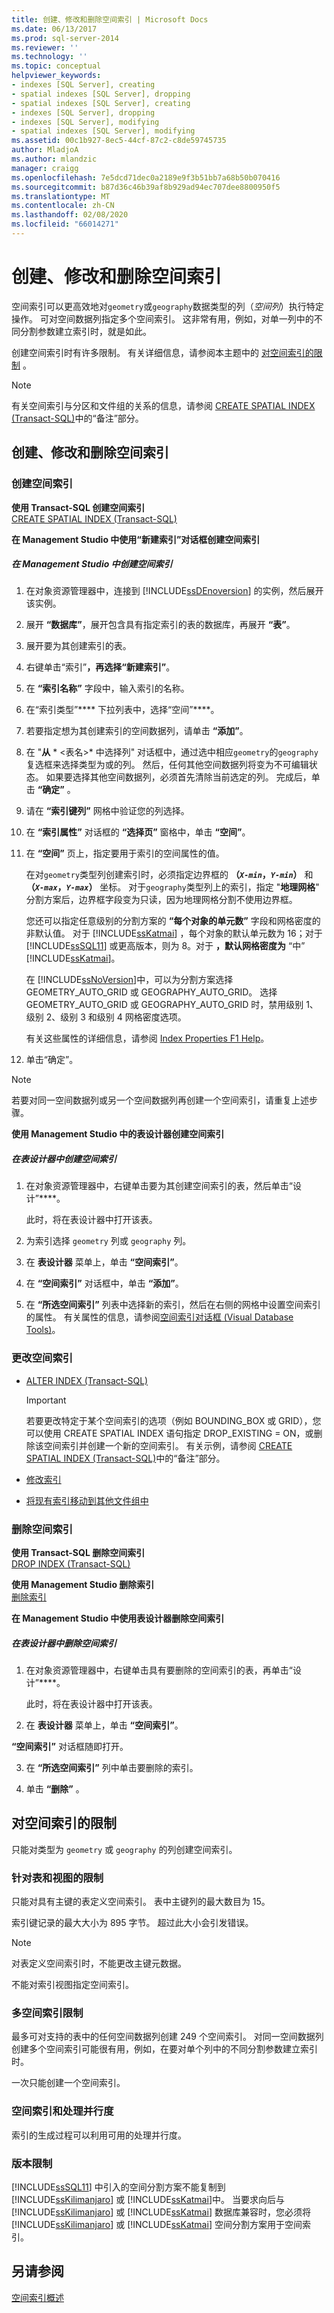```yaml
---
title: 创建、修改和删除空间索引 | Microsoft Docs
ms.date: 06/13/2017
ms.prod: sql-server-2014
ms.reviewer: ''
ms.technology: ''
ms.topic: conceptual
helpviewer_keywords:
- indexes [SQL Server], creating
- spatial indexes [SQL Server], dropping
- spatial indexes [SQL Server], creating
- indexes [SQL Server], dropping
- indexes [SQL Server], modifying
- spatial indexes [SQL Server], modifying
ms.assetid: 00c1b927-8ec5-44cf-87c2-c8de59745735
author: MladjoA
ms.author: mlandzic
manager: craigg
ms.openlocfilehash: 7e5dcd71dec0a2189e9f3b51bb7a68b50b070416
ms.sourcegitcommit: b87d36c46b39af8b929ad94ec707dee8800950f5
ms.translationtype: MT
ms.contentlocale: zh-CN
ms.lasthandoff: 02/08/2020
ms.locfileid: "66014271"
---
```

# <a name="create-modify-and-drop-spatial-indexes"></a>创建、修改和删除空间索引
  空间索引可以更高效地对`geometry`或`geography`数据类型的列（*空间列*）执行特定操作。 可对空间数据列指定多个空间索引。 这非常有用，例如，对单一列中的不同分割参数建立索引时，就是如此。  
  
 创建空间索引时有许多限制。 有关详细信息，请参阅本主题中的 [对空间索引的限制](#restrictions) 。  
  
> [!NOTE]  
>  有关空间索引与分区和文件组的关系的信息，请参阅 [CREATE SPATIAL INDEX (Transact-SQL)](/sql/t-sql/statements/create-spatial-index-transact-sql)中的“备注”部分。  
  
##  <a name="creating"></a>创建、修改和删除空间索引  
  
###  <a name="create"></a>创建空间索引  
 **使用 Transact-SQL 创建空间索引**  
 [CREATE SPATIAL INDEX (Transact-SQL)](/sql/t-sql/statements/create-spatial-index-transact-sql)  
  
 **在 Management Studio 中使用“新建索引”对话框创建空间索引**  
 ##### <a name="to-create-a-spatial-index-in-management-studio"></a>在 Management Studio 中创建空间索引  
  
1.  在对象资源管理器中，连接到 [!INCLUDE[ssDEnoversion](../../includes/ssdenoversion-md.md)] 的实例，然后展开该实例。  
  
2.  展开 **“数据库”**，展开包含具有指定索引的表的数据库，再展开 **“表”**。  
  
3.  展开要为其创建索引的表。  
  
4.  右键单击“索引”****，再选择“新建索引”****。  
  
5.  在 **“索引名称”** 字段中，输入索引的名称。  
  
6.  在“索引类型”**** 下拉列表中，选择“空间”****。  
  
7.  若要指定想为其创建索引的空间数据列，请单击 **“添加”**。  
  
8.  在 "**从** * \<表名>* 中选择列" 对话框中，通过选中相应`geometry`的`geography`复选框来选择类型为或的列。 然后，任何其他空间数据列将变为不可编辑状态。 如果要选择其他空间数据列，必须首先清除当前选定的列。 完成后，单击 **“确定”** 。  
  
9. 请在 **“索引键列”** 网格中验证您的列选择。  
  
10. 在 **“索引属性”** 对话框的 **“选择页”** 窗格中，单击 **“空间”**。  
  
11. 在 **“空间”** 页上，指定要用于索引的空间属性的值。  
  
     在对`geometry`类型列创建索引时，必须指定边界框的 **（*`X-min`*，*`Y-min`*）** 和 **（*`X-max`*，*`Y-max`*）** 坐标。 对于`geography`类型列上的索引，指定 "**地理网格**" 分割方案后，边界框字段变为只读，因为地理网格分割不使用边界框。  
  
     您还可以指定任意级别的分割方案的 **“每个对象的单元数”** 字段和网格密度的非默认值。 对于 [!INCLUDE[ssKatmai](../../../includes/sskatmai-md.md)] ，每个对象的默认单元数为 16；对于 [!INCLUDE[ssSQL11](../../../includes/sssql11-md.md)] 或更高版本，则为 8。对于 **，默认网格密度为** “中” [!INCLUDE[ssKatmai](../../../includes/sskatmai-md.md)]。  
  
     在 [!INCLUDE[ssNoVersion](../../includes/ssnoversion-md.md)]中，可以为分割方案选择 GEOMETRY_AUTO_GRID 或 GEOGRAPHY_AUTO_GRID。 选择 GEOMETRY_AUTO_GRID 或 GEOGRAPHY_AUTO_GRID 时，禁用级别 1、级别 2、级别 3 和级别 4 网格密度选项。  
  
     有关这些属性的详细信息，请参阅 [Index Properties F1 Help](../indexes/index-properties-f1-help.md)。  
  
12. 单击“确定”。   
  
> [!NOTE]  
>  若要对同一空间数据列或另一个空间数据列再创建一个空间索引，请重复上述步骤。  
  
  
 **使用 Management Studio 中的表设计器创建空间索引**  
 ##### <a name="to-create-a-spatial-index-in-table-designer"></a>在表设计器中创建空间索引  
  
1.  在对象资源管理器中，右键单击要为其创建空间索引的表，然后单击“设计”****。  
  
     此时，将在表设计器中打开该表。  
  
2.  为索引选择 `geometry` 列或 `geography` 列。  
  
3.  在 **表设计器** 菜单上，单击 **“空间索引”**。  
  
4.  在 **“空间索引”** 对话框中，单击 **“添加”**。  
  
5.  在 **“所选空间索引”** 列表中选择新的索引，然后在右侧的网格中设置空间索引的属性。 有关属性的信息，请参阅[空间索引对话框 (Visual Database Tools)](../../ssms/visual-db-tools/visual-database-tools.md)。  
  
  
###  <a name="alter"></a>更改空间索引  
  
-   [ALTER INDEX (Transact-SQL)](/sql/t-sql/statements/alter-index-transact-sql)  
  
    > [!IMPORTANT]  
    >  若要更改特定于某个空间索引的选项（例如 BOUNDING_BOX 或 GRID），您可以使用 CREATE SPATIAL INDEX 语句指定 DROP_EXISTING = ON，或删除该空间索引并创建一个新的空间索引。 有关示例，请参阅 [CREATE SPATIAL INDEX (Transact-SQL)](/sql/t-sql/statements/create-spatial-index-transact-sql)中的“备注”部分。  
  
-   [修改索引](../indexes/modify-an-index.md)  
  
-   [将现有索引移动到其他文件组中](../indexes/move-an-existing-index-to-a-different-filegroup.md)  
  
  
###  <a name="drop"></a>删除空间索引  
 **使用 Transact-SQL 删除空间索引**  
 [DROP INDEX (Transact-SQL)](/sql/t-sql/statements/drop-index-transact-sql)  
  
 **使用 Management Studio 删除索引**  
 [删除索引](../indexes/delete-an-index.md)  
  
 **在 Management Studio 中使用表设计器删除空间索引**  
 ##### <a name="to-drop-a-spatial-index-in-table-designer"></a>在表设计器中删除空间索引  
  
1.  在对象资源管理器中，右键单击具有要删除的空间索引的表，再单击“设计”****。  
  
     此时，将在表设计器中打开该表。  
  
2.  在 **表设计器** 菜单上，单击 **“空间索引”**。  
  
     
  **“空间索引”** 对话框随即打开。  
  
3.  在 **“所选空间索引”** 列中单击要删除的索引。  
  
4.  单击 **“删除”** 。  
  
  
##  <a name="restrictions"></a>对空间索引的限制  
 只能对类型为 `geometry` 或 `geography` 的列创建空间索引。  
  
### <a name="table-and-view-restrictions"></a>针对表和视图的限制  
 只能对具有主键的表定义空间索引。 表中主键列的最大数目为 15。  
  
 索引键记录的最大大小为 895 字节。 超过此大小会引发错误。  
  
> [!NOTE]  
>  对表定义空间索引时，不能更改主键元数据。  
  
 不能对索引视图指定空间索引。  
  
### <a name="multiple-spatial-index-restrictions"></a>多空间索引限制  
 最多可对支持的表中的任何空间数据列创建 249 个空间索引。 对同一空间数据列创建多个空间索引可能很有用，例如，在要对单个列中的不同分割参数建立索引时。  
  
 一次只能创建一个空间索引。  
  
### <a name="spatial-indexes-and-process-parallelism"></a>空间索引和处理并行度  
 索引的生成过程可以利用可用的处理并行度。  
  
### <a name="version-restrictions"></a>版本限制  
 
  [!INCLUDE[ssSQL11](../../../includes/sssql11-md.md)] 中引入的空间分割方案不能复制到 [!INCLUDE[ssKilimanjaro](../../../includes/sskilimanjaro-md.md)] 或 [!INCLUDE[ssKatmai](../../../includes/sskatmai-md.md)]中。 当要求向后与 [!INCLUDE[ssKilimanjaro](../../../includes/sskilimanjaro-md.md)] 或 [!INCLUDE[ssKatmai](../../../includes/sskatmai-md.md)] 数据库兼容时，您必须将 [!INCLUDE[ssKilimanjaro](../../../includes/sskilimanjaro-md.md)] 或 [!INCLUDE[ssKatmai](../../../includes/sskatmai-md.md)] 空间分割方案用于空间索引。  
  
  
## <a name="see-also"></a>另请参阅  
 [空间索引概述](spatial-indexes-overview.md)  
  
  
